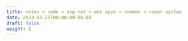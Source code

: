 ```yaml
---
title: notes > code > asp.net > web apps > common > razor syntax
date: 2023-05-25T00:00:00-06:00
draft: false
weight: 1
---
```


